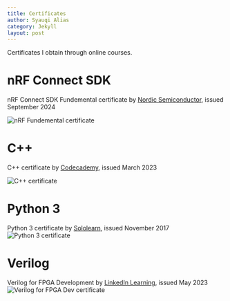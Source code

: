```yaml
---
title: Certificates
author: Syauqi Alias
category: Jekyll
layout: post
---
```

Certificates I obtain through online courses.

# nRF Connect SDK
nRF Connect SDK Fundemental certificate by <a href="https://academy.nordicsemi.com/check-certificate/7019A86771808A2-7019A8670F48A47-11EFA0107D50EE_36/" target="blank">Nordic Semiconductor</a>, issued September 2024

![nRF Fundemental certificate](https://syauqi-alias.github.io/assets/nrfcert.png "nRF Connect SDK certificate by Nordic Semiconductor")


# C++
C++ certificate by <a href="https://www.codecademy.com/profiles/java8066407685/certificates/b74a2390dfc4127fa5d43fe147425ad0" target="_blank">Codecademy</a>, issued March 2023

![C++ certificate](https://syauqi-alias.github.io/assets/ccert.PNG "C++ certificate by Codecademy")

# Python 3 
Python 3 certificate by <a href="https://www.sololearn.com/certificates/CT-ZTACGWSK" target="_blank"> Sololearn</a>, issued November 2017
![Python 3 certificate](https://syauqi-alias.github.io/assets/python3.png "Python 3 certificate by Sololearn")

# Verilog
Verilog for FPGA Development by <a href="https://www.linkedin.com/learning/certificates/8777e8a18f71ee7125e4be11fea11b7de888d1df7b2cf2763d9f6c90443dc56a?lipi=urn%3Ali%3Apage%3Ad_flagship3_profile_view_base%3BnKcK2fLaRgOBErq%2F41vMLg%3D%3D" target="_blank">LinkedIn Learning</a>, issued May 2023
![Verilog for FPGA Dev certificate](https://syauqi-alias.github.io/assets/fpga.png "Verilog Dev certificate by LinkedIn")